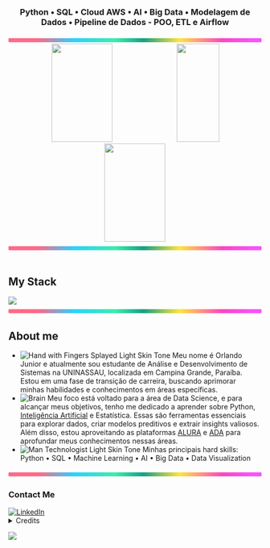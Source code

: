 <div align="center">
  
<!-- <img height="320em" src="https://mir-s3-cdn-cf.behance.net/project_modules/1400_opt_1/81bb4b165684019.640b6038d133e.gif"/> -->
<!-- <img height="350em" src="./.github/assets/baner-ciber.png"/> -->
  
</div>

<!-- <img src="./.github/assets/lineBar.png" width="100%" height="8px"/> -->
  
<h3 align="center">
Python • SQL • Cloud AWS • AI • Big Data • Modelagem de Dados • Pipeline de Dados - POO, ETL e Airflow
</h3>

<div align='center'>
  
<img src="./.github/assets/lineBar.png" width="100%" height="8px"/>

<div align="center">  
  
  <img width="49%" height="195px" src="https://github-readme-stats.vercel.app/api?username=orlandojsjunior&show_icons=true&count_private=true&title_color=80F7D4&icon_color=9d00ff&text_color=c9d1d9&bg_color=0d1117&border_color=fff0" /> 
  
  <img width="41%" height="195px" src="https://github-readme-stats.vercel.app/api/top-langs/?username=orlandojsjunior&layout=compact&title_color=80F7D4&text_color=fff&bg_color=0d1117&border_color=fff0" />
  
  
</div>

<div align="center">
  <img src="https://github-readme-streak-stats.herokuapp.com/?user=orlandojsjunior&theme=dark&background=0d1117&border=fff0&stroke=80F7D4&ring=9d00ff&fire=9d00ff&currStreakNum=80F7D4&sideNums=80F7D4&currStreakLabel=80F7D4&sideLabels=80F7D4&dates=80F7D4" width="49%" height="195px" />
</div>

</div>

<img src="./.github/assets/lineBar.png" width="100%" height="8px"/>

<div><br/>
  
## My Stack

<img src="https://skillicons.dev/icons?i=vscode,pycharm,python,anaconda,sqlite,postgres,mysql,git,github,aws,windows,linux&theme=dark"/>

<img src="./.github/assets/lineBar.png" width="100%" height="8px"/>

## About me

- <img src="https://raw.githubusercontent.com/Tarikul-Islam-Anik/Animated-Fluent-Emojis/master/Emojis/Hand%20gestures/Hand%20with%20Fingers%20Splayed%20Light%20Skin%20Tone.png" alt="Hand with Fingers Splayed Light Skin Tone" width="25" height="25" /> Meu nome é Orlando Junior e atualmente sou estudante de Análise e Desenvolvimento de Sistemas na UNINASSAU, localizada em Campina Grande, Paraíba. Estou em uma fase de transição de carreira, buscando aprimorar minhas habilidades e conhecimentos em áreas específicas.<br/>
- <img src="https://raw.githubusercontent.com/Tarikul-Islam-Anik/Animated-Fluent-Emojis/master/Emojis/Hand%20gestures/Brain.png" alt="Brain" width="25" height="25" /> Meu foco está voltado para a área de Data Science, e para alcançar meus objetivos, tenho me dedicado a aprender sobre Python, [Inteligência Artificial](https://catalog-education.oracle.com/pls/certview/sharebadge?id=61B339CA3932731E3F4D8B073264E65EEAB408BB3C8FB92235F82E9A5BD7F221#) e Estatística. Essas são ferramentas essenciais para explorar dados, criar modelos preditivos e extrair insights valiosos. Além disso, estou aproveitando as plataformas [ALURA](https://cursos.alura.com.br/user/orlandojsjunior) e [ADA](https://comunidade.ada.tech/) para aprofundar meus conhecimentos nessas áreas.<br/>
- <img src="https://raw.githubusercontent.com/Tarikul-Islam-Anik/Animated-Fluent-Emojis/master/Emojis/People%20with%20professions/Man%20Technologist%20Light%20Skin%20Tone.png" alt="Man Technologist Light Skin Tone" width="25" height="25" /> Minhas principais hard skills: Python • SQL • Machine Learning • AI • Big Data • Data Visualization <br />
<!-- - <img src="https://raw.githubusercontent.com/Tarikul-Islam-Anik/Animated-Fluent-Emojis/master/Emojis/People%20with%20professions/Boy%20Light%20Skin%20Tone.png" alt="Boy Light Skin Tone" width="25" height="25" /> Sou muito família, amo esta em casa com minha esposa e filho, amo ser marido e pai.<br /> 
- <img src="https://raw.githubusercontent.com/Tarikul-Islam-Anik/Animated-Fluent-Emojis/master/Emojis/People%20with%20professions/Teacher%20Light%20Skin%20Tone.png" alt="Left Speech Bubble" width="25" height="25" /> Quanto a minha experiência profissional, eu sou especialista em suporte e gerenciamento de infraestrutura de TI com mais de 17 anos de experiência. -->

<img src="./.github/assets/lineBar.png" width="100%" height="8px"/>

<h3>Contact Me</h3>
<div align="left">
<!-- <p>
<a href="mailto:orlandojsjunior@hotmamail.com">
<img src="https://img.shields.io/badge/-email-020114?style=for-the-badge&amp;logo=microsoft-outlook&amp;logoColor=6ED2B6&amp;color:FFF" alt="E-mail"> -->
  
</a>
<a href="https://www.linkedin.com/in/orlandojsjunior"><img src="https://img.shields.io/badge/-LinkedIn-020114?style=for-the-badge&amp;logo=linkedin&amp;logoColor=6ED2B6&amp;color:FFF" alt="LinkedIn"></a>
</div>

<details align="left">
  <summary>Credits</summary> 
  - GitHub Stats by <a href="https://github.com/anuraghazra/github-readme-stats">anuraghazra</a>
  <br>
   - GitHub Streak by <a href="https://github.com/DenverCoder1/github-readme-streak-stats">DenverCoder1</a>
  <br>
   - Skills on your GitHub - tandpfun <a href="https://github.com/tandpfun/skill-icons">Skill Icons</a>
  <br>
  - Developer vector created by <a href="https://www.freepik.com/vectors/developer">storyset - www.freepik.com</a> (edited by author)
</details>

<a href="https://hits.seeyoufarm.com"><img src="https://hits.seeyoufarm.com/api/count/incr/badge.svg?url=https%3A%2F%2Fgithub.com%2Forlandojsjunior&count_bg=%233D8EC8&title_bg=%23555555&icon=&icon_color=%23E7E7E7&title=Visitantes&edge_flat=false"/></a>
